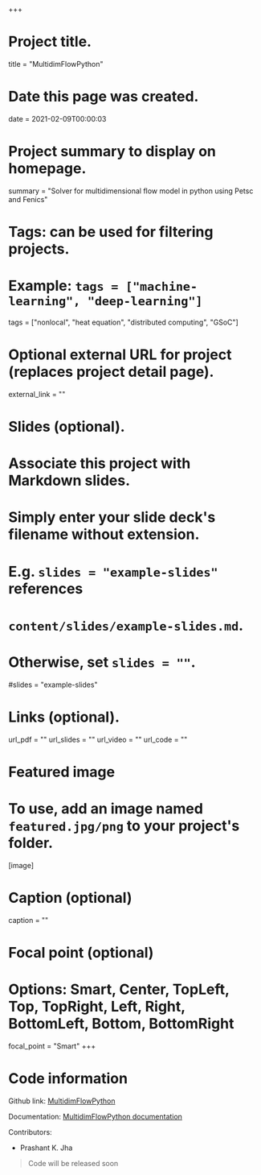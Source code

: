+++
# Project title.
title = "MultidimFlowPython"

# Date this page was created.
date = 2021-02-09T00:00:03

# Project summary to display on homepage.
summary = "Solver for multidimensional flow model in python using Petsc and Fenics"

# Tags: can be used for filtering projects.
# Example: `tags = ["machine-learning", "deep-learning"]`
tags = ["nonlocal", "heat equation", "distributed computing", "GSoC"]

# Optional external URL for project (replaces project detail page).
external_link = ""

# Slides (optional).
#   Associate this project with Markdown slides.
#   Simply enter your slide deck's filename without extension.
#   E.g. `slides = "example-slides"` references 
#   `content/slides/example-slides.md`.
#   Otherwise, set `slides = ""`.
#slides = "example-slides"

# Links (optional).
url_pdf = ""
url_slides = ""
url_video = ""
url_code = ""


# Featured image
# To use, add an image named `featured.jpg/png` to your project's folder. 
[image]
  # Caption (optional)
  caption = ""
  
  # Focal point (optional)
  # Options: Smart, Center, TopLeft, Top, TopRight, Left, Right, BottomLeft, Bottom, BottomRight
  focal_point = "Smart"
+++

# Code information

Github link: [MultidimFlowPython](https://github.com/prashjha/MultidimFlowPython)

Documentation: [MultidimFlowPython documentation](https://github.com/prashjha/MultidimFlowPython/blob/main/README.md)

Contributors: 

- Prashant K. Jha

> Code will be released soon
